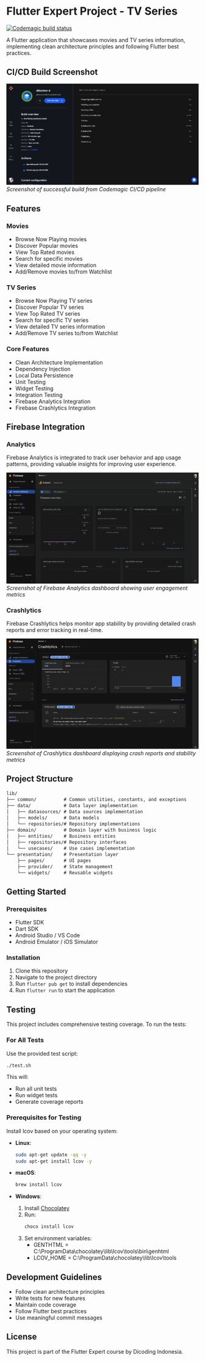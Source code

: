 # Flutter Expert Project - TV Series

[![Codemagic build status](https://api.codemagic.io/apps/67cf783638f44e239997e550/67cf783638f44e239997e54f/status_badge.svg)](https://codemagic.io/app/67cf783638f44e239997e550/67cf783638f44e239997e54f/latest_build)

A Flutter application that showcases movies and TV series information, implementing clean architecture principles and following Flutter best practices.

## CI/CD Build Screenshot

![Codemagic Build Screenshot](build_codemagic.png)
*Screenshot of successful build from Codemagic CI/CD pipeline*

## Features

### Movies
- Browse Now Playing movies
- Discover Popular movies
- View Top Rated movies
- Search for specific movies
- View detailed movie information
- Add/Remove movies to/from Watchlist

### TV Series
- Browse Now Playing TV series
- Discover Popular TV series
- View Top Rated TV series
- Search for specific TV series
- View detailed TV series information
- Add/Remove TV series to/from Watchlist

### Core Features
- Clean Architecture Implementation
- Dependency Injection
- Local Data Persistence
- Unit Testing
- Widget Testing
- Integration Testing
- Firebase Analytics Integration
- Firebase Crashlytics Integration

## Firebase Integration

### Analytics
Firebase Analytics is integrated to track user behavior and app usage patterns, providing valuable insights for improving user experience.

![Firebase Analytics Dashboard](firebase_analytics.png)
*Screenshot of Firebase Analytics dashboard showing user engagement metrics*

### Crashlytics
Firebase Crashlytics helps monitor app stability by providing detailed crash reports and error tracking in real-time.

![Firebase Crashlytics Dashboard](firebase_crashlytics.png)
*Screenshot of Crashlytics dashboard displaying crash reports and stability metrics*

## Project Structure

```
lib/
├── common/          # Common utilities, constants, and exceptions
├── data/            # Data layer implementation
│   ├── datasources/ # Data sources implementation
│   ├── models/      # Data models
│   └── repositories/# Repository implementations
├── domain/          # Domain layer with business logic
│   ├── entities/    # Business entities
│   ├── repositories/# Repository interfaces
│   └── usecases/    # Use cases implementation
└── presentation/    # Presentation layer
    ├── pages/       # UI pages
    ├── provider/    # State management
    └── widgets/     # Reusable widgets
```

## Getting Started

### Prerequisites
- Flutter SDK
- Dart SDK
- Android Studio / VS Code
- Android Emulator / iOS Simulator

### Installation
1. Clone this repository
2. Navigate to the project directory
3. Run `flutter pub get` to install dependencies
4. Run `flutter run` to start the application

## Testing

This project includes comprehensive testing coverage. To run the tests:

### For All Tests
Use the provided test script:
```bash
./test.sh
```

This will:
- Run all unit tests
- Run widget tests
- Generate coverage reports

### Prerequisites for Testing

Install lcov based on your operating system:

- **Linux**:
  ```bash
  sudo apt-get update -qq -y
  sudo apt-get install lcov -y
  ```

- **macOS**:
  ```bash
  brew install lcov
  ```

- **Windows**:
  1. Install [Chocolatey](https://chocolatey.org/install)
  2. Run:
     ```bash
     choco install lcov
     ```
  3. Set environment variables:
     - GENTHTML = C:\ProgramData\chocolatey\lib\lcov\tools\bin\genhtml
     - LCOV_HOME = C:\ProgramData\chocolatey\lib\lcov\tools

## Development Guidelines

- Follow clean architecture principles
- Write tests for new features
- Maintain code coverage
- Follow Flutter best practices
- Use meaningful commit messages

## License

This project is part of the Flutter Expert course by Dicoding Indonesia.

